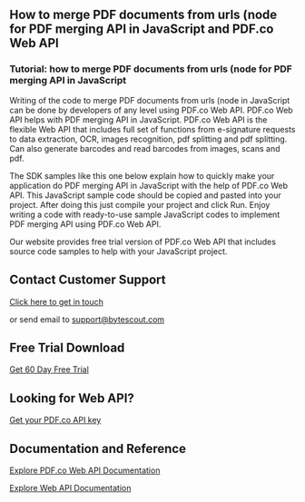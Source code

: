 ## How to merge PDF documents from urls (node for PDF merging API in JavaScript and PDF.co Web API

### Tutorial: how to merge PDF documents from urls (node for PDF merging API in JavaScript

Writing of the code to merge PDF documents from urls (node in JavaScript can be done by developers of any level using PDF.co Web API. PDF.co Web API helps with PDF merging API in JavaScript. PDF.co Web API is the flexible Web API that includes full set of functions from e-signature requests to data extraction, OCR, images recognition, pdf splitting and pdf splitting. Can also generate barcodes and read barcodes from images, scans and pdf.

The SDK samples like this one below explain how to quickly make your application do PDF merging API in JavaScript with the help of PDF.co Web API. This JavaScript sample code should be copied and pasted into your project. After doing this just compile your project and click Run. Enjoy writing a code with ready-to-use sample JavaScript codes to implement PDF merging API using PDF.co Web API.

Our website provides free trial version of PDF.co Web API that includes source code samples to help with your JavaScript project.

## Contact Customer Support

[Click here to get in touch](https://bytescout.zendesk.com/hc/en-us/requests/new?subject=PDF.co%20Web%20API%20Question)

or send email to [support@bytescout.com](mailto:support@bytescout.com?subject=PDF.co%20Web%20API%20Question) 

## Free Trial Download

[Get 60 Day Free Trial](https://bytescout.com/download/web-installer?utm_source=github-readme)

## Looking for Web API? 

[Get your PDF.co API key](https://pdf.co/documentation/api?utm_source=github-readme)

## Documentation and Reference

[Explore PDF.co Web API Documentation](https://bytescout.com/documentation/index.html?utm_source=github-readme)

[Explore Web API Documentation](https://pdf.co/documentation/api?utm_source=github-readme)